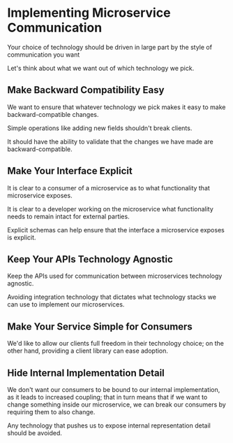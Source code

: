 # Implementing Microservice Communication

Your choice of technology should be driven in large part by the style of communication you want

Let's think about what we want out of which technology we pick.

## Make Backward Compatibility Easy

We want to ensure that whatever technology we pick makes it easy to make backward-compatible changes.

Simple operations like adding new fields shouldn't break clients.

It should have the ability to validate that the changes we have made are backward-compatible.


## Make Your Interface Explicit

It is clear to a consumer of a microservice as to what functionality that microservice exposes.

It is clear to a developer working on the microservice what functionality needs to remain intact for external parties.

Explicit schemas can help ensure that the interface a microservice exposes is explicit.


## Keep Your APIs Technology Agnostic

Keep the APIs used for communication between microservices technology agnostic.

Avoiding integration technology that dictates what technology stacks we can use to implement our microservices.


## Make Your Service Simple for Consumers

We'd like to allow our clients full freedom in their technology choice; on the other hand, providing a client library can ease adoption.


## Hide Internal Implementation Detail

We don't want our consumers to be bound to our internal implementation, as it leads to increased coupling; that in turn means that if we want to change something inside our microservice, we can break our consumers by requiring them to also change.

Any technology that pushes us to expose internal representation detail should be avoided.
